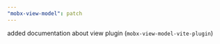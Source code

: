 ```yaml
---
"mobx-view-model": patch
---
```


added documentation about view plugin (`mobx-view-model-vite-plugin`)
